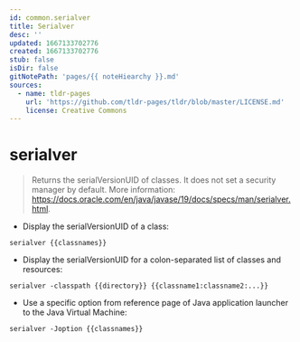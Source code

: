 ```yaml
---
id: common.serialver
title: Serialver
desc: ''
updated: 1667133702776
created: 1667133702776
stub: false
isDir: false
gitNotePath: 'pages/{{ noteHiearchy }}.md'
sources:
  - name: tldr-pages
    url: 'https://github.com/tldr-pages/tldr/blob/master/LICENSE.md'
    license: Creative Commons
---
```

# serialver

> Returns the serialVersionUID of classes.
> It does not set a security manager by default.
> More information: <https://docs.oracle.com/en/java/javase/19/docs/specs/man/serialver.html>.

- Display the serialVersionUID of a class:

`serialver {{classnames}}`

- Display the serialVersionUID for a colon-separated list of classes and resources:

`serialver -classpath {{directory}} {{classname1:classname2:...}}`

- Use a specific option from reference page of Java application launcher to the Java Virtual Machine:

`serialver -Joption {{classnames}}`

